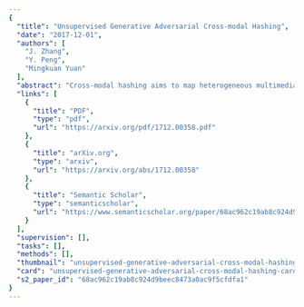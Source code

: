 ```yaml
---
{
  "title": "Unsupervised Generative Adversarial Cross-modal Hashing",
  "date": "2017-12-01",
  "authors": [
    "J. Zhang",
    "Y. Peng",
    "Mingkuan Yuan"
  ],
  "abstract": "Cross-modal hashing aims to map heterogeneous multimedia data into a common Hamming space, which can realize fast and flexible retrieval across different modalities. Unsupervised cross-modal hashing is more flexible and applicable than supervised methods, since no intensive labeling work is involved. However, existing unsupervised methods learn hashing functions by preserving inter and intra correlations, while ignoring the underlying manifold structure across different modalities, which is extremely helpful to capture meaningful nearest neighbors of different modalities for cross-modal retrieval. To address the above problem, in this paper we propose an Unsupervised Generative Adversarial Cross-modal Hashing approach (UGACH), which makes full use of GAN's ability for unsupervised representation learning to exploit the underlying manifold structure of cross-modal data. The main contributions can be summarized as follows: (1) We propose a generative adversarial network to model cross-modal hashing in an unsupervised fashion. In the proposed UGACH, given a data of one modality, the generative model tries to fit the distribution over the manifold structure, and select informative data of another modality to challenge the discriminative model. The discriminative model learns to distinguish the generated data and the true positive data sampled from correlation graph to achieve better retrieval accuracy. These two models are trained in an adversarial way to improve each other and promote hashing function learning. (2) We propose a correlation graph based approach to capture the underlying manifold structure across different modalities, so that data of different modalities but within the same manifold can have smaller Hamming distance and promote retrieval accuracy. Extensive experiments compared with 6 state-of-the-art methods verify the effectiveness of our proposed approach.",
  "links": [
    {
      "title": "PDF",
      "type": "pdf",
      "url": "https://arxiv.org/pdf/1712.00358.pdf"
    },
    {
      "title": "arXiv.org",
      "type": "arxiv",
      "url": "https://arxiv.org/abs/1712.00358"
    },
    {
      "title": "Semantic Scholar",
      "type": "semanticscholar",
      "url": "https://www.semanticscholar.org/paper/68ac962c19ab8c924d9beec8473a0ac9f5cfdfa1"
    }
  ],
  "supervision": [],
  "tasks": [],
  "methods": [],
  "thumbnail": "unsupervised-generative-adversarial-cross-modal-hashing-thumb.jpg",
  "card": "unsupervised-generative-adversarial-cross-modal-hashing-card.jpg",
  "s2_paper_id": "68ac962c19ab8c924d9beec8473a0ac9f5cfdfa1"
}
---
```


